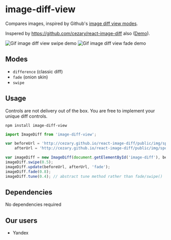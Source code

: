 # image-diff-view
Compares images, inspired by Github's [image diff view modes](https://github.com/blog/817-behold-image-view-modes).

Inspered by https://github.com/cezary/react-image-diff also ([Demo](http://cezary.github.io/react-image-diff/)).

![Gif image diff view swipe demo](https://github.com/cezary/react-image-diff/raw/master/public/img/demo-swipe.gif)
![Gif image diff view fade demo](https://github.com/cezary/react-image-diff/raw/master/public/img/demo-fade.gif)

## Modes
* `difference` (classic diff)
* `fade` (onion skin)
* `swipe`

## Usage
Controls are not delivery out of the box.
You are free to implement your unique diff controls.

`npm install image-diff-view`

```js
import ImageDiff from 'image-diff-view';

var beforeUrl = 'http://cezary.github.io/react-image-diff/public/img/spot-the-difference-a.jpg',
    afterUrl = 'http://cezary.github.io/react-image-diff/public/img/spot-the-difference-b.jpg';

var imageDiff = new ImageDiff(document.getElementById('image-diff'), beforeUrl, afterUrl, 'swipe');
imageDiff.swipe(0.5);
imageDiff.update(beforeUrl, afterUrl, 'fade');
imageDiff.fade(0.8);
imageDiff.tune(0.4); // abstract tune method rather than fade/swipe()
```

## Dependencies
No dependencies required

## Our users
* Yandex
